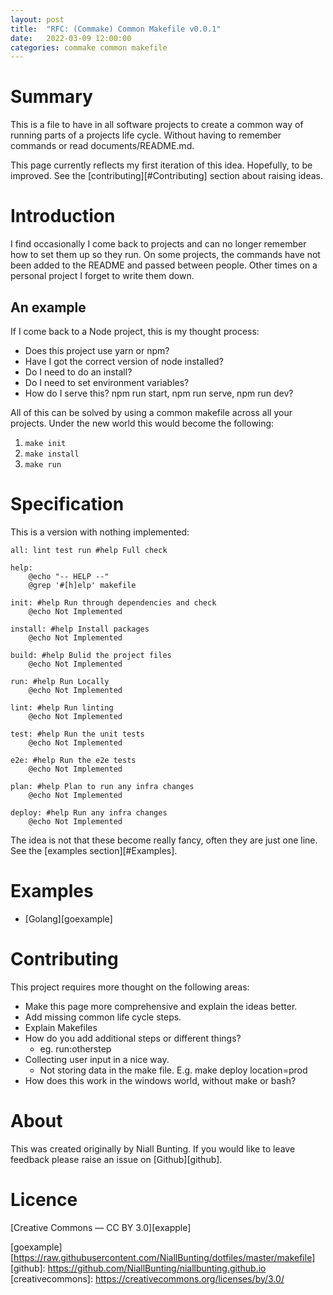 ```yaml
---
layout: post
title:  "RFC: (Commake) Common Makefile v0.0.1"
date:   2022-03-09 12:00:00
categories: commake common makefile
---
```


# Summary

This is a file to have in all software projects to create a common way of running parts of a projects life cycle. Without having to remember commands or read documents/README.md.

This page currently reflects my first iteration of this idea. Hopefully, to be improved. See the [contributing][#Contributing] section about raising ideas.

# Introduction

I find occasionally I come back to projects and can no longer remember how to set them up so they run. On some projects, the commands have not been added to the README and passed between people. Other times on a personal project I forget to write them down.

## An example

If I come back to a Node project, this is my thought process:
* Does this project use yarn or npm?
* Have I got the correct version of node installed?
* Do I need to do an install?
* Do I need to set environment variables?
* How do I serve this? npm run start, npm run serve, npm run dev?

All of this can be solved by using a common makefile across all your projects. Under the new world this would become the following:

1. `make init`
1. `make install`
1. `make run`

# Specification

This is a version with nothing implemented:

```
all: lint test run #help Full check

help:
	@echo "-- HELP --"
	@grep '#[h]elp' makefile

init: #help Run through dependencies and check
	@echo Not Implemented

install: #help Install packages
	@echo Not Implemented

build: #help Bulid the project files
	@echo Not Implemented

run: #help Run Locally
	@echo Not Implemented

lint: #help Run linting
	@echo Not Implemented

test: #help Run the unit tests
	@echo Not Implemented

e2e: #help Run the e2e tests
	@echo Not Implemented

plan: #help Plan to run any infra changes
	@echo Not Implemented

deploy: #help Run any infra changes
	@echo Not Implemented

```

The idea is not that these become really fancy, often they are just one line. See the [examples section][#Examples].

# Examples

* [Golang][goexample]

# Contributing

This project requires more thought on the following areas:
* Make this page more comprehensive and explain the ideas better.
* Add missing common life cycle steps.
* Explain Makefiles
* How do you add additional steps or different things?
  * eg. run:otherstep
* Collecting user input in a nice way.
  * Not storing data in the make file. E.g. make deploy location=prod
* How does this work in the windows world, without make or bash?

# About
This was created originally by Niall Bunting. If you would like to leave feedback please raise an issue on [Github][github].

# Licence
[Creative Commons ― CC BY 3.0][exapple]


[goexample][https://raw.githubusercontent.com/NiallBunting/dotfiles/master/makefile]
[github]: https://github.com/NiallBunting/niallbunting.github.io
[creativecommons]: https://creativecommons.org/licenses/by/3.0/
